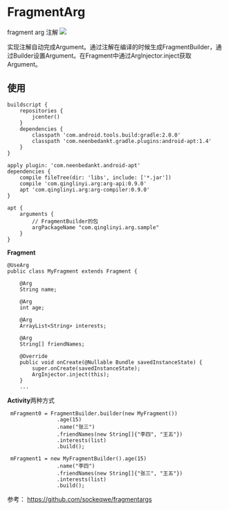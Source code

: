 # FragmentArg
fragment arg 注解
<a href='https://bintray.com/wsk/wskcs/wsk_sdk?source=watch' alt='Get automatic notifications about new "wsk_sdk" versions'><img src='https://www.bintray.com/docs/images/bintray_badge_color.png'></a>

实现注解自动完成Argument。通过注解在编译的时候生成FragmentBuilder，通过Builder设置Argument。在Fragment中通过ArgInjector.inject获取Argument。


## 使用

```
buildscript {
    repositories {
        jcenter()
    }
    dependencies {
        classpath 'com.android.tools.build:gradle:2.0.0'
        classpath 'com.neenbedankt.gradle.plugins:android-apt:1.4'
    }
}
```

```
apply plugin: 'com.neenbedankt.android-apt'
dependencies {
    compile fileTree(dir: 'libs', include: ['*.jar'])
    compile 'com.qinglinyi.arg:arg-api:0.9.0'
    apt 'com.qinglinyi.arg:arg-compiler:0.9.0'
}

apt {
    arguments {
        // FragmentBuilder的包
        argPackageName "com.qinglinyi.arg.sample"
    }
}
```
**Fragment**

```
@UseArg
public class MyFragment extends Fragment {

    @Arg
    String name;

    @Arg
    int age;

    @Arg
    ArrayList<String> interests;

    @Arg
    String[] friendNames;

    @Override
    public void onCreate(@Nullable Bundle savedInstanceState) {
        super.onCreate(savedInstanceState);
        ArgInjector.inject(this);
    }
    ...
```


**Activity**两种方式

```
 mFragment0 = FragmentBuilder.builder(new MyFragment())
                .age(15)
                .name("张三")
                .friendNames(new String[]{"李四", "王五"})
                .interests(list)
                .build();
```

```
 mFragment1 = new MyFragmentBuilder().age(15)
                .name("李四")
                .friendNames(new String[]{"张三", "王五"})
                .interests(list)
                .build();
```

参考：
<https://github.com/sockeqwe/fragmentargs>

